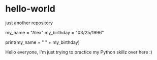 # hello-world
just another repository

my_name = "Alex"
my_birthday = "03/25/1996"

print(my_name + " " + my_birthday)

Hello everyone, I'm just trying to practice my Python skillz over here :)

